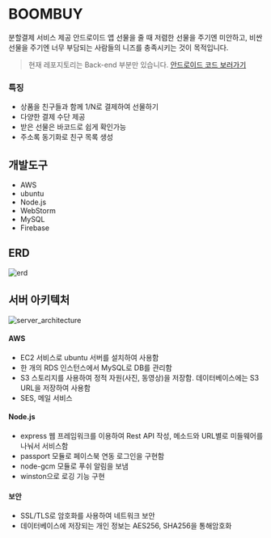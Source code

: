 # BOOMBUY

분할결제 서비스 제공 안드로이드 앱
선물을 줄 때 저렴한 선물을 주기엔 미안하고, 비싼 선물을 주기엔 너무 부담되는 사람들의 니즈를 충족시키는 것이 목적입니다.

> 현재 레포지토리는 Back-end 부분만 있습니다. [안드로이드 코드 보러가기](https://github.com/sssunho/boombuy_android)


### 특징

- 상품을 ​친구들과 ​함께 1/N로 ​결제하여 ​선물하기
- 다양한 ​결제 ​수단 ​제공
- 받은 ​선물은 ​바코드로 ​쉽게 ​확인가능
- 주소록 ​동기화로 ​친구 ​목록 ​생성




## 개발도구

- AWS
- ubuntu
- Node.js
- WebStorm
- MySQL
- Firebase




## ERD

![erd](https://github.com/sssunho/boombuy_server/blob/master/public/erd.png)




## 서버 아키텍처

![server_architecture](https://github.com/sssunho/boombuy_server/blob/master/public/server_architecture.png)


#### AWS

- EC2​ ​서비스로​ ​ubuntu​ ​서버를​ ​설치하여​ ​사용함
- 한​ ​개의​ ​RDS​ ​인스턴스에서​ ​MySQL로​ ​DB를​ ​관리함
- S3​ ​스토리지를​ ​사용하여​ ​정적​ ​자원(사진,​ ​동영상)을​ ​저장함. 데이터베이스에는​ ​S3​ ​URL을​ ​저장하여​ ​사용함
- SES,​ ​메일​ ​서비스


#### Node.js

- ​express 웹 프레임워크를 이용하여 Rest API 작성, 메소드와 URL별로 미들웨어를 나눠서 서비스함
- ​passport 모듈로 페이스북 연동 로그인을 구현함
- node-gcm​ ​모듈로​ ​푸쉬​ ​알림을​ ​보냄
- winston으로​ ​로깅​ ​기능​ ​구현


#### 보안

- SSL/TLS로​ ​암호화를​ ​사용하여​ ​네트워크​ ​보안
- 데이터베이스에​ ​저장되는​ ​개인​ ​정보는​ ​AES256,​ ​SHA256을​ ​통해​ ​암호화


